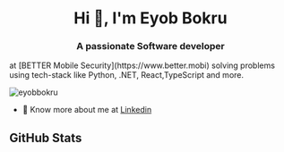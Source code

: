 <h1 align="center">Hi 👋, I'm Eyob Bokru</h1>
<h3 align="center">A passionate Software developer</h3> at [BETTER Mobile Security](https://www.better.mobi) solving problems using tech-stack like Python, .NET, React,TypeScript and more.

<p align="left"> <img src="https://komarev.com/ghpvc/?username=eyobbokru&label=Profile%20views&color=0e75b6&style=flat" alt="eyobbokru" /> </p>


- 👨 Know more about me at [Linkedin](https://www.linkedin.com/in/eyob-bokru-ba2407204/)

## GitHub Stats

<!-- <a href="https://github.com/eyobbokru">
  <img height="180em" src="https://github-readme-stats.vercel.app/api?username=eyobbokru&show_icons=true&theme=shades-of-purple&count_private=true" alt="Eyobs's GitHub Stats" />
  
[![Eyob's GitHub stats-Dark](https://github-readme-stats.vercel.app/api?username=eyobbokru&layout=compact&show_icons=true&theme=dark#gh-dark-mode-only)](https://github.com/eyobbokru/github-readme-stats#gh-dark-mode-only)
[![Eyobs's GitHub stats-Dark](https://github-readme-stats.vercel.app/api/top-langs/?username=eyobbokru&layout=compact&hide=SCSS&show_icons=true&theme=dark#gh-dark-mode-only&layout=compact)](https://github.com/eyobbokru/github-readme-stats#gh-dark-mode-only)
[![Eyob's GitHub stats-Light](https://github-readme-stats.vercel.app/api?username=eyobbokru&show_icons=true&layout=compact&theme=default#gh-light-mode-only)](https://github.com/eyobbokru/github-readme-stats#gh-light-mode-only)
[![Eyob's GitHub stats-Light](https://github-readme-stats.vercel.app/api/top-langs/?username=eyobbokru&layout=compact&show_icons=true&hide=SCSS&theme=default#gh-light-mode-only)](https://github.com/eyobbokru/github-readme-stats#gh-light-mode-only)
-->

<!--
<a href="https://github.com/eyobbokru">
  <img height="180em" src="https://github-readme-stats.vercel.app/api?username=eyobbokru&show_icons=true&layout=compact&theme=default#gh-light-mode-only" alt="Eyob's GitHub Stats" />
  <img height="180em" src="https://github-readme-stats.vercel.app/api/top-langs/?username=eyobbokru&layout=compact&show_icons=true&hide=SCSS&theme=default#gh-light-mode-only" 
    alt="Eyobs's GitHub Top Languages" />
</a>
-->


<br/>


<!--
<a href="https://github.com/eyobbokru">
  <img height="180em" src="https://github-readme-stats.vercel.app/api?username=eyobbokru&layout=compact&show_icons=true&theme=dark#gh-dark-mode-only" alt="Eyob's GitHub Stats" />
<!--   <img height="180em" src="https://github-readme-stats.vercel.app/api/top-langs/?username=eyobbokru&layout=compact&hide=SCSS&show_icons=true&theme=dark#gh-dark-mode-only&layout=compact" 
    alt="Eyob's GitHub Top Languages" />
</a>
-->
